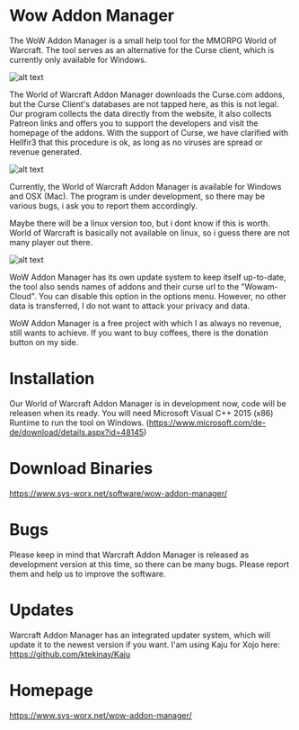 # Wow Addon Manager
The WoW Addon Manager is a small help tool for the MMORPG World of Warcraft. The tool serves as an alternative for the Curse client, which is currently only available for Windows.

![alt text](https://www.sys-worx.net/attachment/9-wowam-png/ "World of Warcraft Addon Manager")

The World of Warcraft Addon Manager downloads the Curse.com addons, but the Curse Client's databases are not tapped here, as this is not legal. Our program collects the data directly from the website, it also collects Patreon links and offers you to support the developers and visit the homepage of the addons. With the support of Curse, we have clarified with Hellfir3 that this procedure is ok, as long as no viruses are spread or revenue generated.

![alt text](https://www.sys-worx.net/wp-content/uploads/2016/10/wowam_mac.jpg "World of Warcraft Addon Manager MacOS")

Currently, the World of Warcraft Addon Manager is available for Windows and OSX (Mac). The program is under development, so there may be various bugs, i ask you to report them accordingly.

Maybe there will be a linux version too, but i dont know if this is worth. World of Warcraft is basically not available on linux, so i guess there are not many player out there.

![alt text](https://www.sys-worx.net/wp-content/uploads/2016/10/wowam_linux.jpg "World of Warcraft Addon Manager MacOS")

WoW Addon Manager has its own update system to keep itself up-to-date, the tool also sends names of addons and their curse url to the "Wowam-Cloud". You can disable this option in the options menu. However, no other data is transferred, I do not want to attack your privacy and data.

WoW Addon Manager is a free project with which I as always no revenue, still wants to achieve. If you want to buy coffees, there is the donation button on my side.

# Installation
Our World of Warcraft Addon Manager is in development now, code will be releasen when its ready. You will need Microsoft Visual C++ 2015 (x86) Runtime to run the tool on Windows. (https://www.microsoft.com/de-de/download/details.aspx?id=48145)

# Download Binaries
https://www.sys-worx.net/software/wow-addon-manager/

# Bugs
Please keep in mind that Warcraft Addon Manager is released as development version at this time, so there can be many bugs. Please report them and help us to improve the software.

# Updates
Warcraft Addon Manager has an integrated updater system, which will update it to the newest version if you want.
I'am using Kaju for Xojo here: https://github.com/ktekinay/Kaju

# Homepage
https://www.sys-worx.net/wow-addon-manager/
